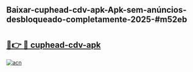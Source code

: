 ## Baixar-cuphead-cdv-apk-Apk-sem-anúncios-desbloqueado-completamente-2025-#m52eb

# <h2><a href="https://ainizakaria.my?title=cuphead-cdv-apk&ref=20M">🔗👉 🔴 cuphead-cdv-apk</a></h2>

[![acn](https://github.com/user-attachments/assets/0f9c940e-d8b0-45ae-aac7-cd30a18b3e1c)](https://ainizakaria.my?title=cuphead-cdv-apk&ref=20M)

